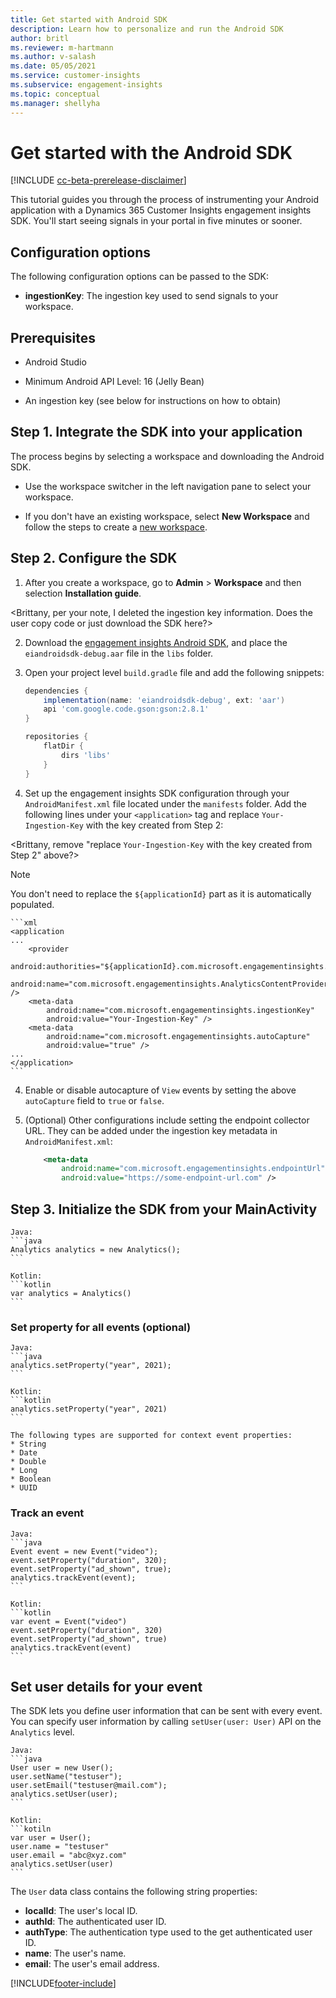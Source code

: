 ```yaml
---
title: Get started with Android SDK
description: Learn how to personalize and run the Android SDK
author: britl
ms.reviewer: m-hartmann
ms.author: v-salash
ms.date: 05/05/2021
ms.service: customer-insights
ms.subservice: engagement-insights 
ms.topic: conceptual
ms.manager: shellyha
---
```

# Get started with the Android SDK

[!INCLUDE [cc-beta-prerelease-disclaimer](includes/cc-beta-prerelease-disclaimer.md)]

This tutorial guides you through the process of instrumenting your Android application with a Dynamics 365 Customer Insights engagement insights SDK. You'll start seeing signals in your portal in five minutes or sooner.

## Configuration options
The following configuration options can be passed to the SDK:

- **ingestionKey**: The ingestion key used to send signals to your workspace.

## Prerequisites

- Android Studio

- Minimum Android API Level: 16 (Jelly Bean)

- An ingestion key (see below for instructions on how to obtain)

## Step 1. Integrate the SDK into your application
The process begins by selecting a workspace and downloading the Android SDK.

- Use the workspace switcher in the left navigation pane to select your workspace.

 - If you don't have an existing workspace, select  **New Workspace** and follow the steps to create a [new workspace](create-workspace.md).

## Step 2. Configure the SDK

1. After you create a workspace, go to **Admin** > **Workspace** and then selection  **Installation guide**. 

<Brittany, per your note, I deleted the ingestion key information. Does the user copy code or just download the SDK here?> 

2. Download the [engagement insights Android SDK](https://download.pi.dynamics.com/sdk/EI-SDKs/ei-android-sdk.zip), and place the `eiandroidsdk-debug.aar` file in the `libs` folder.

1. Open your project level `build.gradle` file and add the following snippets:
    ```gradle
    dependencies {
        implementation(name: 'eiandroidsdk-debug', ext: 'aar')
        api 'com.google.code.gson:gson:2.8.1'
    }

    repositories {
        flatDir {
            dirs 'libs'
        }
    }
    ```

1. Set up the engagement insights SDK configuration through your `AndroidManifest.xml` file located under the `manifests` folder. Add the following lines under your `<application>` tag and replace `Your-Ingestion-Key` with the key created from Step 2:

<Brittany, remove "replace `Your-Ingestion-Key` with the key created from Step 2" above?>

> [!NOTE]
> You don't need to replace the `${applicationId}` part as it is automatically populated.
   

    ```xml
    <application
    ...
        <provider
            android:authorities="${applicationId}.com.microsoft.engagementinsights.AnalyticsContentProvider"
            android:name="com.microsoft.engagementinsights.AnalyticsContentProvider" />
        <meta-data
            android:name="com.microsoft.engagementinsights.ingestionKey"
            android:value="Your-Ingestion-Key" />
        <meta-data
            android:name="com.microsoft.engagementinsights.autoCapture"
            android:value="true" />
    ...
    </application>
    ```

4. Enable or disable autocapture of `View` events by setting the above `autoCapture` field to `true` or `false`.

1. (Optional) Other configurations include setting the endpoint collector URL. They can be added under the ingestion key metadata in `AndroidManifest.xml`:
    ```xml
        <meta-data
            android:name="com.microsoft.engagementinsights.endpointUrl"
            android:value="https://some-endpoint-url.com" />
    ```


## Step 3. Initialize the SDK from your MainActivity
    
    Java:
    ```java
    Analytics analytics = new Analytics();
    ```

    Kotlin:
    ```kotlin
    var analytics = Analytics()
    ```

### Set property for all events (optional)
    
    Java:
    ```java
    analytics.setProperty("year", 2021);
    ```

    Kotlin:
    ```kotlin
    analytics.setProperty("year", 2021)
    ```

    The following types are supported for context event properties:
    * String
    * Date
    * Double
    * Long
    * Boolean
    * UUID

### Track an event

    Java:
    ```java
    Event event = new Event("video");
    event.setProperty("duration", 320);
    event.setProperty("ad_shown", true);
    analytics.trackEvent(event);
    ```

    Kotlin:
    ```kotlin
    var event = Event("video")
    event.setProperty("duration", 320)
    event.setProperty("ad_shown", true)
    analytics.trackEvent(event)
    ```

## Set user details for your event

The SDK lets you define user information that can be sent with every event. You can specify user information by calling `setUser(user: User)` API on the `Analytics` level.

    Java:
    ```java
    User user = new User();
    user.setName("testuser");
    user.setEmail("testuser@mail.com");
    analytics.setUser(user);
    ```

    Kotlin:
    ```kotiln
    var user = User();
    user.name = "testuser"
    user.email = "abc@xyz.com"
    analytics.setUser(user)
    ```

The `User` data class contains the following string properties:

- **localId**: The user's local ID.
- **authId**: The authenticated user ID.
- **authType**: The authentication type used to the get authenticated user ID.
- **name**: The user's name.
- **email**: The user's email address.



[!INCLUDE[footer-include](../includes/footer-banner.md)]